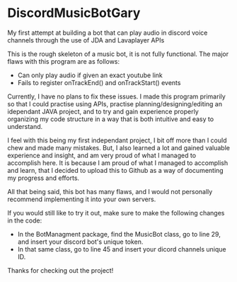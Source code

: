 # DiscordMusicBotGary
My first attempt at building a bot that can play audio in discord voice channels through the use of JDA and Lavaplayer APIs 

This is the rough skeleton of a music bot, it is not fully functional. The major flaws with this program are as follows:
- Can only play audio if given an exact youtube link
- Fails to register onTrackEnd() and onTrackStart() events

Currently, I have no plans to fix these issues. I made this program primarily so that I could practise using APIs, practise planning/designing/editing an idependant JAVA project, and to try and gain experience properly organizing my code structure in a way that is both intuitive and easy to understand. 

I feel with this being my first independant project, I bit off more than I could chew and made many mistakes. But, I also learned a lot and gained valuable experience and
insight, and am very proud of what I managed to accomplish here. It is because I am proud of what I managed to accomplish and learn, that I decided to upload this to Github as a way of documenting my progress and efforts.

All that being said, this bot has many flaws, and I would not personally recommend implementing it into your own servers.

If you would still like to try it out, make sure to make the following changes in the code:
- In the BotManagment package, find the MusicBot class, go to line 29, and insert your discord bot's unique token.
- In that same class, go to line 45 and insert your dicord channels unique ID.

Thanks for checking out the project!
